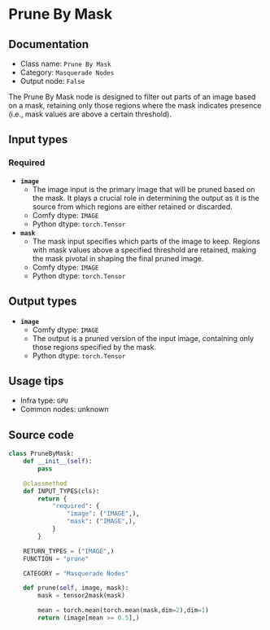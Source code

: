 # Prune By Mask
## Documentation
- Class name: `Prune By Mask`
- Category: `Masquerade Nodes`
- Output node: `False`

The Prune By Mask node is designed to filter out parts of an image based on a mask, retaining only those regions where the mask indicates presence (i.e., mask values are above a certain threshold).
## Input types
### Required
- **`image`**
    - The image input is the primary image that will be pruned based on the mask. It plays a crucial role in determining the output as it is the source from which regions are either retained or discarded.
    - Comfy dtype: `IMAGE`
    - Python dtype: `torch.Tensor`
- **`mask`**
    - The mask input specifies which parts of the image to keep. Regions with mask values above a specified threshold are retained, making the mask pivotal in shaping the final pruned image.
    - Comfy dtype: `IMAGE`
    - Python dtype: `torch.Tensor`
## Output types
- **`image`**
    - Comfy dtype: `IMAGE`
    - The output is a pruned version of the input image, containing only those regions specified by the mask.
    - Python dtype: `torch.Tensor`
## Usage tips
- Infra type: `GPU`
- Common nodes: unknown


## Source code
```python
class PruneByMask:
    def __init__(self):
        pass

    @classmethod
    def INPUT_TYPES(cls):
        return {
            "required": {
                "image": ("IMAGE",),
                "mask": ("IMAGE",),
            }
        }

    RETURN_TYPES = ("IMAGE",)
    FUNCTION = "prune"

    CATEGORY = "Masquerade Nodes"

    def prune(self, image, mask):
        mask = tensor2mask(mask)

        mean = torch.mean(torch.mean(mask,dim=2),dim=1)
        return (image[mean >= 0.5],)

```
